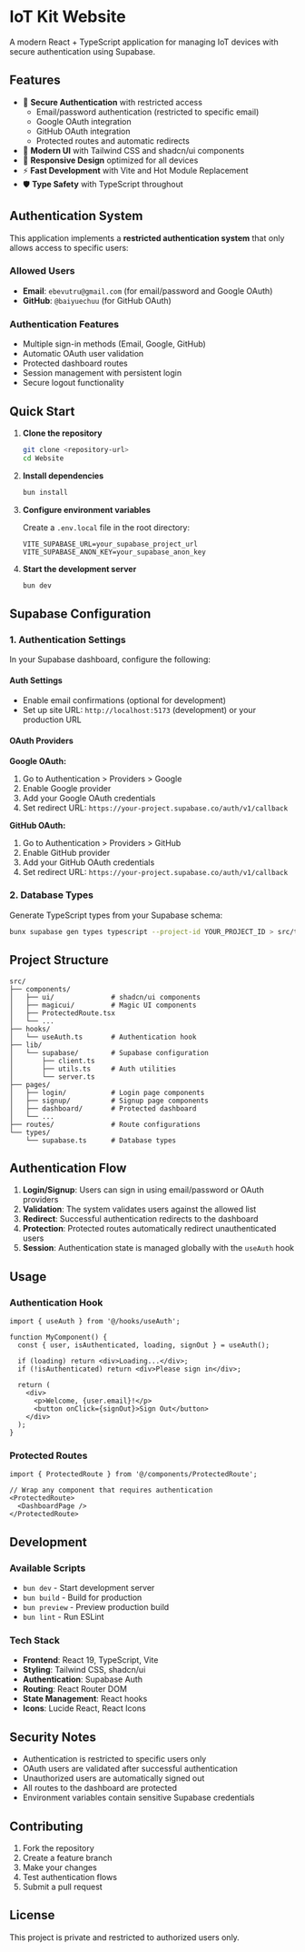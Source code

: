 # IoT Kit Website

A modern React + TypeScript application for managing IoT devices with secure authentication using Supabase.

## Features

- 🔐 **Secure Authentication** with restricted access
  - Email/password authentication (restricted to specific email)
  - Google OAuth integration
  - GitHub OAuth integration
  - Protected routes and automatic redirects
- 🎨 **Modern UI** with Tailwind CSS and shadcn/ui components
- 📱 **Responsive Design** optimized for all devices
- ⚡ **Fast Development** with Vite and Hot Module Replacement
- 🛡️ **Type Safety** with TypeScript throughout

## Authentication System

This application implements a **restricted authentication system** that only allows access to specific users:

### Allowed Users
- **Email**: `ebevutru@gmail.com` (for email/password and Google OAuth)
- **GitHub**: `@baiyuechuu` (for GitHub OAuth)

### Authentication Features
- Multiple sign-in methods (Email, Google, GitHub)
- Automatic OAuth user validation
- Protected dashboard routes
- Session management with persistent login
- Secure logout functionality

## Quick Start

1. **Clone the repository**
   ```bash
   git clone <repository-url>
   cd Website
   ```

2. **Install dependencies**
   ```bash
   bun install
   ```

3. **Configure environment variables**
   
   Create a `.env.local` file in the root directory:
   ```env
   VITE_SUPABASE_URL=your_supabase_project_url
   VITE_SUPABASE_ANON_KEY=your_supabase_anon_key
   ```

4. **Start the development server**
   ```bash
   bun dev
   ```

## Supabase Configuration

### 1. Authentication Settings

In your Supabase dashboard, configure the following:

#### Auth Settings
- Enable email confirmations (optional for development)
- Set up site URL: `http://localhost:5173` (development) or your production URL

#### OAuth Providers

**Google OAuth:**
1. Go to Authentication > Providers > Google
2. Enable Google provider
3. Add your Google OAuth credentials
4. Set redirect URL: `https://your-project.supabase.co/auth/v1/callback`

**GitHub OAuth:**
1. Go to Authentication > Providers > GitHub
2. Enable GitHub provider
3. Add your GitHub OAuth credentials
4. Set redirect URL: `https://your-project.supabase.co/auth/v1/callback`

### 2. Database Types

Generate TypeScript types from your Supabase schema:
```bash
bunx supabase gen types typescript --project-id YOUR_PROJECT_ID > src/types/supabase.ts
```

## Project Structure

```
src/
├── components/
│   ├── ui/              # shadcn/ui components
│   ├── magicui/         # Magic UI components
│   ├── ProtectedRoute.tsx
│   └── ...
├── hooks/
│   └── useAuth.ts       # Authentication hook
├── lib/
│   └── supabase/        # Supabase configuration
│       ├── client.ts
│       ├── utils.ts     # Auth utilities
│       └── server.ts
├── pages/
│   ├── login/           # Login page components
│   ├── signup/          # Signup page components
│   ├── dashboard/       # Protected dashboard
│   └── ...
├── routes/              # Route configurations
└── types/
    └── supabase.ts      # Database types
```

## Authentication Flow

1. **Login/Signup**: Users can sign in using email/password or OAuth providers
2. **Validation**: The system validates users against the allowed list
3. **Redirect**: Successful authentication redirects to the dashboard
4. **Protection**: Protected routes automatically redirect unauthenticated users
5. **Session**: Authentication state is managed globally with the `useAuth` hook

## Usage

### Authentication Hook

```tsx
import { useAuth } from '@/hooks/useAuth';

function MyComponent() {
  const { user, isAuthenticated, loading, signOut } = useAuth();

  if (loading) return <div>Loading...</div>;
  if (!isAuthenticated) return <div>Please sign in</div>;

  return (
    <div>
      <p>Welcome, {user.email}!</p>
      <button onClick={signOut}>Sign Out</button>
    </div>
  );
}
```

### Protected Routes

```tsx
import { ProtectedRoute } from '@/components/ProtectedRoute';

// Wrap any component that requires authentication
<ProtectedRoute>
  <DashboardPage />
</ProtectedRoute>
```

## Development

### Available Scripts

- `bun dev` - Start development server
- `bun build` - Build for production
- `bun preview` - Preview production build
- `bun lint` - Run ESLint

### Tech Stack

- **Frontend**: React 19, TypeScript, Vite
- **Styling**: Tailwind CSS, shadcn/ui
- **Authentication**: Supabase Auth
- **Routing**: React Router DOM
- **State Management**: React hooks
- **Icons**: Lucide React, React Icons

## Security Notes

- Authentication is restricted to specific users only
- OAuth users are validated after successful authentication
- Unauthorized users are automatically signed out
- All routes to the dashboard are protected
- Environment variables contain sensitive Supabase credentials

## Contributing

1. Fork the repository
2. Create a feature branch
3. Make your changes
4. Test authentication flows
5. Submit a pull request

## License

This project is private and restricted to authorized users only.
